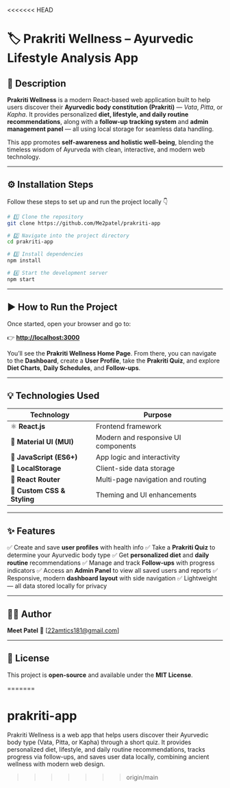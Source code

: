 <<<<<<< HEAD
# 🏷️ Prakriti Wellness – Ayurvedic Lifestyle Analysis App

## 📖 Description

**Prakriti Wellness** is a modern React-based web application built to help users discover their **Ayurvedic body constitution (Prakriti)** — *Vata*, *Pitta*, or *Kapha*.
It provides personalized **diet, lifestyle, and daily routine recommendations**, along with a **follow-up tracking system** and **admin management panel** — all using local storage for seamless data handling.

This app promotes **self-awareness and holistic well-being**, blending the timeless wisdom of Ayurveda with clean, interactive, and modern web technology.

---

## ⚙️ Installation Steps

Follow these steps to set up and run the project locally 👇

```bash
# 1️⃣ Clone the repository
git clone https://github.com/Me2patel/prakriti-app

# 2️⃣ Navigate into the project directory
cd prakriti-app

# 3️⃣ Install dependencies
npm install

# 4️⃣ Start the development server
npm start
```

---

## ▶️ How to Run the Project

Once started, open your browser and go to:

👉 **[http://localhost:3000](http://localhost:3000)**

You’ll see the **Prakriti Wellness Home Page**.
From there, you can navigate to the **Dashboard**, create a **User Profile**, take the **Prakriti Quiz**, and explore **Diet Charts**, **Daily Schedules**, and **Follow-ups**.

---

## 💡 Technologies Used

| Technology                  | Purpose                             |
| --------------------------- | ----------------------------------- |
| ⚛️ **React.js**             | Frontend framework                  |
| 💅 **Material UI (MUI)**    | Modern and responsive UI components |
| 🧠 **JavaScript (ES6+)**    | App logic and interactivity         |
| 💾 **LocalStorage**         | Client-side data storage            |
| 🧭 **React Router**         | Multi-page navigation and routing   |
| 🎨 **Custom CSS & Styling** | Theming and UI enhancements         |

---

## ✨ Features

✅ Create and save **user profiles** with health info
✅ Take a **Prakriti Quiz** to determine your Ayurvedic body type
✅ Get **personalized diet** and **daily routine** recommendations
✅ Manage and track **Follow-ups** with progress indicators
✅ Access an **Admin Panel** to view all saved users and reports
✅ Responsive, modern **dashboard layout** with side navigation
✅ Lightweight — all data stored locally for privacy

---

## 👨‍💻 Author

**Meet Patel**
📧 [22amtics181@gmail.com]

---

## 📜 License

This project is **open-source** and available under the **MIT License**.

=======
# prakriti-app
Prakriti Wellness is a web app that helps users discover their Ayurvedic body type (Vata, Pitta, or Kapha) through a short quiz. It provides personalized diet, lifestyle, and daily routine recommendations, tracks progress via follow-ups, and saves user data locally, combining ancient wellness with modern web design.
>>>>>>> origin/main
